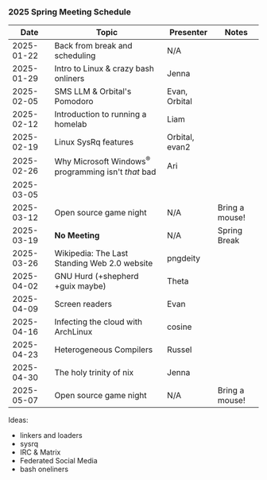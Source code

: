 ### 2025 Spring Meeting Schedule

| Date | Topic | Presenter | Notes |
| --- | --- | --- | --- |
| 2025-01-22 | Back from break and scheduling | N/A | |
| 2025-01-29 | Intro to Linux & crazy bash onliners | Jenna | |
| 2025-02-05 | SMS LLM & Orbital's Pomodoro | Evan, Orbital | |
| 2025-02-12 | Introduction to running a homelab | Liam | |
| 2025-02-19 | Linux SysRq features | Orbital, evan2 | |
| 2025-02-26 | Why Microsoft Windows<sup>®</sup> programming isn't *that* bad | Ari | |
| 2025-03-05 | | | |
| 2025-03-12 | Open source game night | N/A | Bring a mouse! |
| 2025-03-19 | **No Meeting** | N/A | Spring Break |
| 2025-03-26 | Wikipedia: The Last Standing Web 2.0 website | pngdeity | |
| 2025-04-02 | GNU Hurd (+shepherd +guix maybe) | Theta | |
| 2025-04-09 | Screen readers | Evan | |
| 2025-04-16 | Infecting the cloud with ArchLinux | cosine | |
| 2025-04-23 | Heterogeneous Compilers | Russel | |
| 2025-04-30 | The holy trinity of nix | Jenna | |
| 2025-05-07 | Open source game night | N/A | Bring a mouse! |

Ideas:

- linkers and loaders
- sysrq
- IRC & Matrix
- Federated Social Media
- bash oneliners
